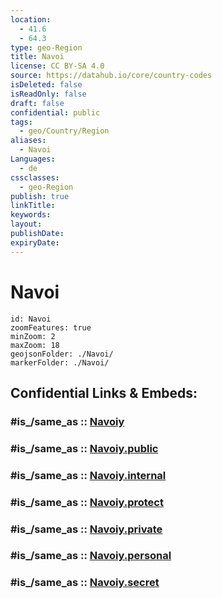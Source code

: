 ```yaml
---
location:
  - 41.6
  - 64.3
type: geo-Region
title: Navoi
license: CC BY-SA 4.0
source: https://datahub.io/core/country-codes
isDeleted: false
isReadOnly: false
draft: false
confidential: public
tags:
  - geo/Country/Region
aliases:
  - Navoi
Languages:
  - de
cssclasses:
  - geo-Region
publish: true
linkTitle:
keywords:
layout:
publishDate:
expiryDate:
---
```


# Navoi

```leaflet
id: Navoi
zoomFeatures: true 
minZoom: 2 
maxZoom: 18
geojsonFolder: ./Navoi/
markerFolder: ./Navoi/
```


## Confidential Links & Embeds: 

### #is_/same_as :: [Navoiy](/_Standards/Earth/Continent/Asia/Asia~Central/Uzbekistan/Regions~Uzbekistan/Navoiy.md) 

### #is_/same_as :: [Navoiy.public](/_public/Earth/Continent/Asia/Asia~Central/Uzbekistan/Regions~Uzbekistan/Navoiy.public.md) 

### #is_/same_as :: [Navoiy.internal](/_internal/Earth/Continent/Asia/Asia~Central/Uzbekistan/Regions~Uzbekistan/Navoiy.internal.md) 

### #is_/same_as :: [Navoiy.protect](/_protect/Earth/Continent/Asia/Asia~Central/Uzbekistan/Regions~Uzbekistan/Navoiy.protect.md) 

### #is_/same_as :: [Navoiy.private](/_private/Earth/Continent/Asia/Asia~Central/Uzbekistan/Regions~Uzbekistan/Navoiy.private.md) 

### #is_/same_as :: [Navoiy.personal](/_personal/Earth/Continent/Asia/Asia~Central/Uzbekistan/Regions~Uzbekistan/Navoiy.personal.md) 

### #is_/same_as :: [Navoiy.secret](/_secret/Earth/Continent/Asia/Asia~Central/Uzbekistan/Regions~Uzbekistan/Navoiy.secret.md)

